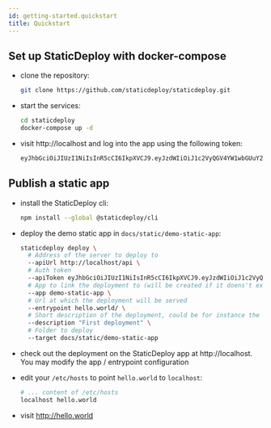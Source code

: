 ```yaml
---
id: getting-started.quickstart
title: Quickstart
---
```


## Set up StaticDeploy with docker-compose

* clone the repository:

  ```sh
  git clone https://github.com/staticdeploy/staticdeploy.git
  ```

* start the services:

  ```sh
  cd staticdeploy
  docker-compose up -d
  ```

* visit http://localhost and log into the app using the following token:

  ```sh
  eyJhbGciOiJIUzI1NiIsInR5cCI6IkpXVCJ9.eyJzdWIiOiJ1c2VyQGV4YW1wbGUuY29tIn0.c47HKO1uUeFRhMuo-MVcXkePYyh9H3ewelA5faCvcm0
  ```

## Publish a static app

* install the StaticDeploy cli:

  ```sh
  npm install --global @staticdeploy/cli
  ```

* deploy the demo static app in `docs/static/demo-static-app`:

  ```sh
  staticdeploy deploy \
    # Address of the server to deploy to
    --apiUrl http://localhost/api \
    # Auth token
    --apiToken eyJhbGciOiJIUzI1NiIsInR5cCI6IkpXVCJ9.eyJzdWIiOiJ1c2VyQGV4YW1wbGUuY29tIn0.c47HKO1uUeFRhMuo-MVcXkePYyh9H3ewelA5faCvcm0 \
    # App to link the deployment to (will be created if it doens't exist)
    --app demo-static-app \
    # Url at which the deployment will be served
    --entrypoint hello.world/ \
    # Short description of the deployment, could be for instance the last commit message
    --description "First deployment" \
    # Folder to deploy
    --target docs/static/demo-static-app
  ```

* check out the deployment on the StaticDeploy app at http://localhost. You may
  modify the app / entrypoint configuration

* edit your `/etc/hosts` to point `hello.world` to `localhost`:

  ```sh
  # ... content of /etc/hosts
  localhost hello.world
  ```

* visit http://hello.world
